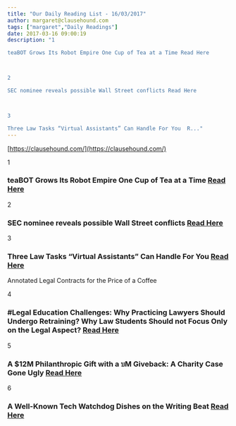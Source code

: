 ```yaml
---
title: "Our Daily Reading List - 16/03/2017"
author: margaret@clausehound.com
tags: ["margaret","Daily Readings"]
date: 2017-03-16 09:00:19
description: "1

teaBOT Grows Its Robot Empire One Cup of Tea at a Time Read Here



2

SEC nominee reveals possible Wall Street conflicts Read Here



3

Three Law Tasks “Virtual Assistants” Can Handle For You  R..."
---
```


[https://clausehound.com/](https://clausehound.com/)

1

### teaBOT Grows Its Robot Empire One Cup of Tea at a Time [Read Here](http://startupheretoronto.com/toronto-news/teabot-grows-its-robot-empire-one-cup-of-tea-at-a-time/)

2

### SEC nominee reveals possible Wall Street conflicts [Read Here](https://goo.gl/9xqScB)

3

### Three Law Tasks “Virtual Assistants” Can Handle For You  [Read Here](https://goo.gl/N4dbE2)

Annotated Legal Contracts
for the Price of a Coffee

4

### #Legal Education Challenges: Why Practicing Lawyers Should Undergo Retraining? Why Law Students Should not Focus Only on the Legal Aspect? [Read Here](https://goo.gl/TYrwhv)

5

### A $12M Philanthropic Gift with a บM Giveback: A Charity Case Gone Ugly  [Read Here](https://goo.gl/O5lUFF)

6

### A Well-Known Tech Watchdog Dishes on the Writing Beat  [Read Here](https://www.entrepreneur.com/article/289916)